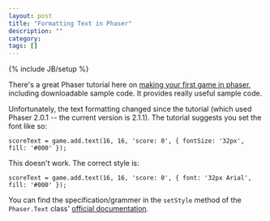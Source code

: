 ```yaml
---
layout: post
title: "Formatting Text in Phaser"
description: ""
category: 
tags: []
---
```

{% include JB/setup %}

There's a great Phaser tutorial here on [making your first game in phaser](http://www.photonstorm.com/phaser/tutorial-making-your-first-phaser-game), including downloadable sample code. It provides really useful sample code.

Unfortunately, the text formatting changed since the tutorial (which used Phaser 2.0.1 -- the current version is 2.1.1). The tutorial suggests you set the font like so:

`scoreText = game.add.text(16, 16, 'score: 0', { fontSize: '32px', fill: '#000' });`

This doesn't work. The correct style is:

`scoreText = game.add.text(16, 16, 'score: 0', { font: '32px Arial', fill: '#000' });`

You can find the specification/grammer in the `setStyle` method of the `Phaser.Text` class' [official documentation](http://docs.phaser.io/Phaser.Text.html#setStyle).
